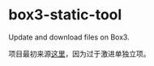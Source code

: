 # box3-static-tool
Update and download files on Box3.

项目最初来源[这里](https://github.com/54145a/dao3-static-helper)，因为过于激进单独立项。